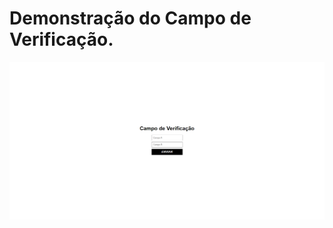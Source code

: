 <h1>Demonstração do Campo de Verificação.</h1>

<img src="img/verificationJS.PNG" alt="Minha Página">
